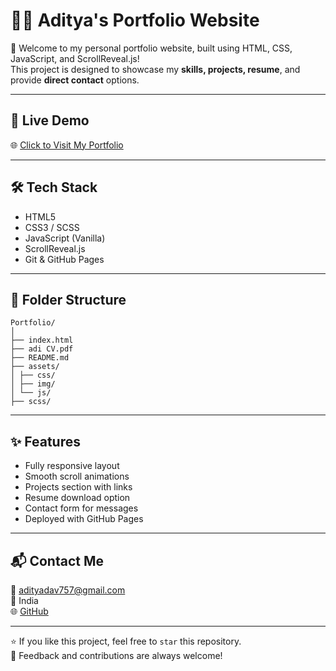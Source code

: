 # 👨‍💻 Aditya's Portfolio Website

🚀 Welcome to my personal portfolio website, built using HTML, CSS, JavaScript, and ScrollReveal.js!  
This project is designed to showcase my **skills, projects, resume**, and provide **direct contact** options.

---

## 📌 Live Demo

🌐 [Click to Visit My Portfolio](https://adityadav-01.github.io/Portfolio/)

---

## 🛠️ Tech Stack

- HTML5  
- CSS3 / SCSS  
- JavaScript (Vanilla)  
- ScrollReveal.js  
- Git & GitHub Pages

---

## 📂 Folder Structure
```
Portfolio/
│
├── index.html
├── adi CV.pdf
├── README.md
├── assets/
│ ├── css/
│ ├── img/
│ └── js/
├── scss/
```


---

## ✨ Features

- Fully responsive layout  
- Smooth scroll animations  
- Projects section with links  
- Resume download option  
- Contact form for messages  
- Deployed with GitHub Pages

---

## 📬 Contact Me

📧 adityadav757@gmail.com  
📍 India  
🌐 [GitHub](https://github.com/adityadav-01)

---

⭐ If you like this project, feel free to `star` this repository.  
📣 Feedback and contributions are always welcome!
